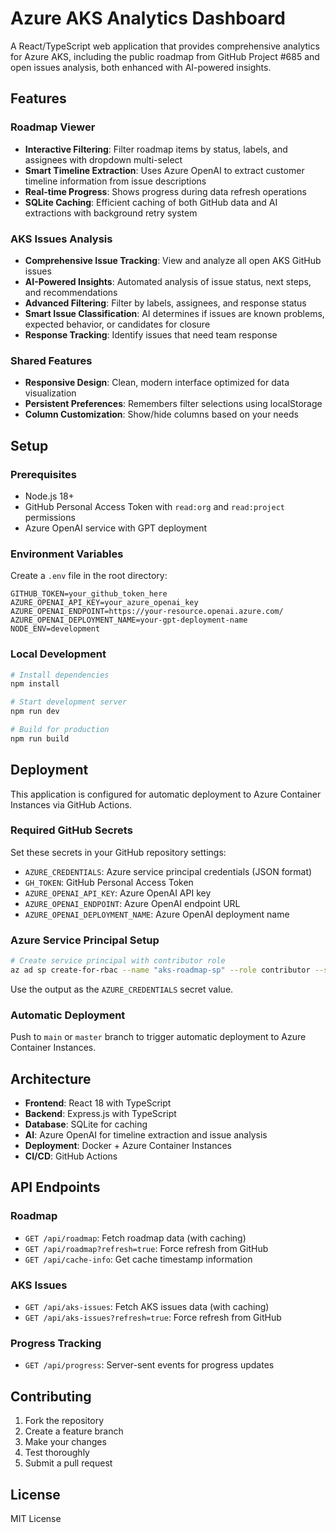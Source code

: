 # Azure AKS Analytics Dashboard

A React/TypeScript web application that provides comprehensive analytics for Azure AKS, including the public roadmap from GitHub Project #685 and open issues analysis, both enhanced with AI-powered insights.

## Features

### Roadmap Viewer
- **Interactive Filtering**: Filter roadmap items by status, labels, and assignees with dropdown multi-select
- **Smart Timeline Extraction**: Uses Azure OpenAI to extract customer timeline information from issue descriptions
- **Real-time Progress**: Shows progress during data refresh operations
- **SQLite Caching**: Efficient caching of both GitHub data and AI extractions with background retry system

### AKS Issues Analysis
- **Comprehensive Issue Tracking**: View and analyze all open AKS GitHub issues
- **AI-Powered Insights**: Automated analysis of issue status, next steps, and recommendations
- **Advanced Filtering**: Filter by labels, assignees, and response status
- **Smart Issue Classification**: AI determines if issues are known problems, expected behavior, or candidates for closure
- **Response Tracking**: Identify issues that need team response

### Shared Features
- **Responsive Design**: Clean, modern interface optimized for data visualization
- **Persistent Preferences**: Remembers filter selections using localStorage
- **Column Customization**: Show/hide columns based on your needs

## Setup

### Prerequisites

- Node.js 18+
- GitHub Personal Access Token with `read:org` and `read:project` permissions
- Azure OpenAI service with GPT deployment

### Environment Variables

Create a `.env` file in the root directory:

```env
GITHUB_TOKEN=your_github_token_here
AZURE_OPENAI_API_KEY=your_azure_openai_key
AZURE_OPENAI_ENDPOINT=https://your-resource.openai.azure.com/
AZURE_OPENAI_DEPLOYMENT_NAME=your-gpt-deployment-name
NODE_ENV=development
```

### Local Development

```bash
# Install dependencies
npm install

# Start development server
npm run dev

# Build for production
npm run build
```

## Deployment

This application is configured for automatic deployment to Azure Container Instances via GitHub Actions.

### Required GitHub Secrets

Set these secrets in your GitHub repository settings:

- `AZURE_CREDENTIALS`: Azure service principal credentials (JSON format)
- `GH_TOKEN`: GitHub Personal Access Token
- `AZURE_OPENAI_API_KEY`: Azure OpenAI API key
- `AZURE_OPENAI_ENDPOINT`: Azure OpenAI endpoint URL
- `AZURE_OPENAI_DEPLOYMENT_NAME`: Azure OpenAI deployment name

### Azure Service Principal Setup

```bash
# Create service principal with contributor role
az ad sp create-for-rbac --name "aks-roadmap-sp" --role contributor --scopes /subscriptions/YOUR_SUBSCRIPTION_ID --sdk-auth
```

Use the output as the `AZURE_CREDENTIALS` secret value.

### Automatic Deployment

Push to `main` or `master` branch to trigger automatic deployment to Azure Container Instances.

## Architecture

- **Frontend**: React 18 with TypeScript
- **Backend**: Express.js with TypeScript
- **Database**: SQLite for caching
- **AI**: Azure OpenAI for timeline extraction and issue analysis
- **Deployment**: Docker + Azure Container Instances
- **CI/CD**: GitHub Actions

## API Endpoints

### Roadmap
- `GET /api/roadmap`: Fetch roadmap data (with caching)
- `GET /api/roadmap?refresh=true`: Force refresh from GitHub
- `GET /api/cache-info`: Get cache timestamp information

### AKS Issues
- `GET /api/aks-issues`: Fetch AKS issues data (with caching)
- `GET /api/aks-issues?refresh=true`: Force refresh from GitHub

### Progress Tracking
- `GET /api/progress`: Server-sent events for progress updates

## Contributing

1. Fork the repository
2. Create a feature branch
3. Make your changes
4. Test thoroughly
5. Submit a pull request

## License

MIT License